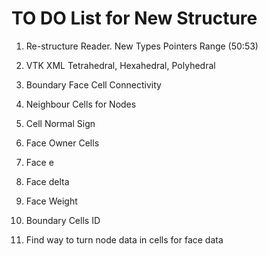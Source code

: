 # TO DO List for New Structure

1) Re-structure Reader.
New Types
Pointers
Range
(50:53)
2) VTK XML Tetrahedral, Hexahedral, Polyhedral

3) Boundary Face Cell Connectivity

4) Neighbour Cells for Nodes

5) Cell Normal Sign

6) Face Owner Cells

7) Face e

8) Face delta

9) Face Weight

10) Boundary Cells ID

11) Find way to turn node data in cells for face data